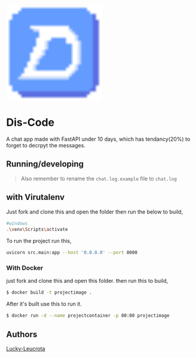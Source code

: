 <img src="https://github.com/lucky-leucrota/cj9-lucky-leucrota/blob/a05fbdd57ca5c576d1937ee868c1316f220f04e7/src/static/images/logo.png" alt="Dis-Code" width="256" height="256">

# Dis-Code

A chat app made with FastAPI under 10 days, which has tendancy(20%) to forget to decrpyt the messages.

## Running/developing

> Also remember to rename the `chat.log.example` file to `chat.log`

## with Virutalenv

Just fork and clone this and open the folder then run the below to build,
```bash
#windows
.\venv\Scripts\activate
```

To run the project run this,
```bash
uvicorn src.main:app --host '0.0.0.0' --port 8000
```

### With Docker

just fork and clone this and open this folder.
then run this to build,
```bash
$ docker build -t projectimage .
```

After it's built use this to run it.
```bash
$ docker run -d --name projectcontainer -p 80:80 projectimage
```

## Authors

[Lucky-Leucrota]("https://github.com/lucky-leucrota")
